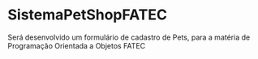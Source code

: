 # SistemaPetShopFATEC
Será desenvolvido um formulário de cadastro de Pets, para a matéria de Programação Orientada a Objetos FATEC 
